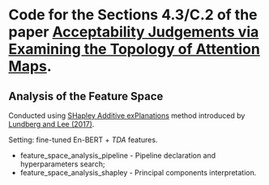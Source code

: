# Code for the Sections 4.3/C.2 of the paper [Acceptability Judgements via Examining the Topology of Attention Maps](https://aclanthology.org/2022.findings-emnlp.7/).
## Analysis of the Feature Space

Conducted using [SHapley Additive exPlanations](https://github.com/slundberg/shap) method introduced by [Lundberg and Lee (2017)](https://proceedings.neurips.cc/paper/2017/hash/8a20a8621978632d76c43dfd28b67767-Abstract.html).  

Setting: fine-tuned En-BERT + $\textit{TDA}$ features.

- feature_space_analysis_pipeline - Pipeline declaration and hyperparameters search;
- feature_space_analysis_shapley - Principal components interpretation.
